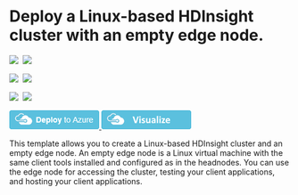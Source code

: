 # Deploy a Linux-based HDInsight cluster with an empty edge node.

<IMG SRC="https://azbotstorage.blob.core.windows.net/badges/101-hdinsight-linux-with-edge-node/PublicLastTestDate.svg" />&nbsp;
<IMG SRC="https://azbotstorage.blob.core.windows.net/badges/101-hdinsight-linux-with-edge-node/PublicDeployment.svg" />&nbsp;

<IMG SRC="https://azbotstorage.blob.core.windows.net/badges/101-hdinsight-linux-with-edge-node/FairfaxLastTestDate.svg" />&nbsp;
<IMG SRC="https://azbotstorage.blob.core.windows.net/badges/101-hdinsight-linux-with-edge-node/FairfaxDeployment.svg" />&nbsp;

<IMG SRC="https://azbotstorage.blob.core.windows.net/badges/101-hdinsight-linux-with-edge-node/BestPracticeResult.svg" />&nbsp;
<IMG SRC="https://azbotstorage.blob.core.windows.net/badges/101-hdinsight-linux-with-edge-node/CredScanResult.svg" />&nbsp;

<a href="https://portal.azure.com/#create/Microsoft.Template/uri/https%3A%2F%2Fraw.githubusercontent.com%2FAzure%2Fazure-quickstart-templates%2Fmaster%2F101-hdinsight-linux-with-edge-node%2Fazuredeploy.json" target="_blank">
    <img src="https://raw.githubusercontent.com/Azure/azure-quickstart-templates/master/1-CONTRIBUTION-GUIDE/images/deploytoazure.png"/>
</a>
<a href="http://armviz.io/#/?load=https%3A%2F%2Fraw.githubusercontent.com%2FAzure%2Fazure-quickstart-templates%2Fmaster%2F101-hdinsight-linux-with-edge-node%2Fazuredeploy.json" target="_blank">
    <img src="https://raw.githubusercontent.com/Azure/azure-quickstart-templates/master/1-CONTRIBUTION-GUIDE/images/visualizebutton.png"/>
</a>

This template allows you to create a Linux-based HDInsight cluster and an empty edge node. An empty edge node is a Linux virtual machine with the same client tools installed and configured as in the headnodes. You can use the edge node for accessing the cluster, testing your client applications, and hosting your client applications. 
